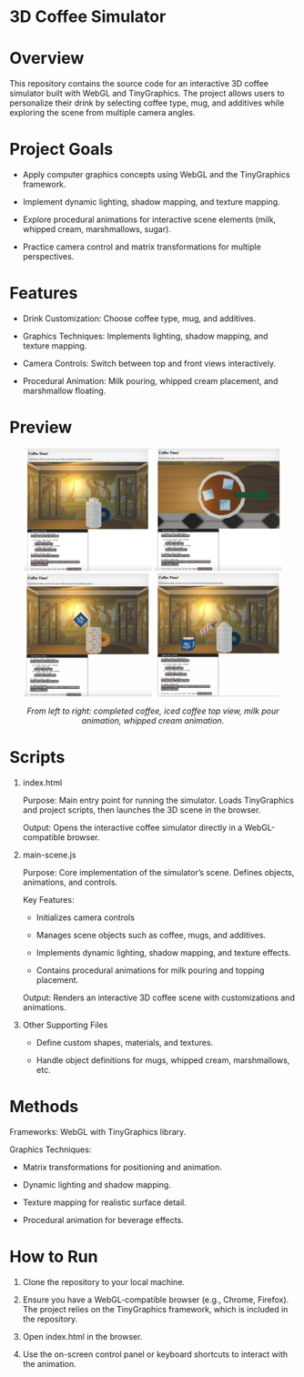 # 3D Coffee Simulator
# Overview

This repository contains the source code for an interactive 3D coffee simulator built with WebGL and TinyGraphics. The project allows users to personalize their drink by selecting coffee type, mug, and additives while exploring the scene from multiple camera angles.

# Project Goals

  - Apply computer graphics concepts using WebGL and the TinyGraphics framework.
  
  - Implement dynamic lighting, shadow mapping, and texture mapping.
  
  - Explore procedural animations for interactive scene elements (milk, whipped cream, marshmallows, sugar).
  
  - Practice camera control and matrix transformations for multiple perspectives.

# Features

  - Drink Customization: Choose coffee type, mug, and additives.
  
  - Graphics Techniques: Implements lighting, shadow mapping, and texture mapping.
  
  - Camera Controls: Switch between top and front views interactively.
  
  - Procedural Animation: Milk pouring, whipped cream placement, and marshmallow floating.

# Preview

<p align="center">
  <img src="Previews/completed_coffee_example.png" alt="Completed Coffee Example" width="225"/>
  <img src="Previews/iced_coffee_top_view.png" alt="Iced Coffee Top View" width="225"/>
  <img src="Previews/milk_pour_animation.png" alt="Milk Pour Animation" width="225"/>
  <img src="Previews/whipped_cream_animation.png" alt="Whipped Cream Animation" width="225"/>
</p>

<p align="center">
  <em>From left to right: completed coffee, iced coffee top view, milk pour animation, whipped cream animation.</em>
</p>

# Scripts
1) index.html

    Purpose: Main entry point for running the simulator. Loads TinyGraphics and project scripts, then launches the 3D scene in the browser.
  
    Output: Opens the interactive coffee simulator directly in a WebGL-compatible browser.

2) main-scene.js

    Purpose: Core implementation of the simulator’s scene. Defines objects, animations, and controls.
  
    Key Features:
  
      - Initializes camera controls
  
      - Manages scene objects such as coffee, mugs, and additives.
    
      - Implements dynamic lighting, shadow mapping, and texture effects.
    
      - Contains procedural animations for milk pouring and topping placement.
  
    Output: Renders an interactive 3D coffee scene with customizations and animations.

3) Other Supporting Files

    - Define custom shapes, materials, and textures.
  
    - Handle object definitions for mugs, whipped cream, marshmallows, etc.

# Methods

Frameworks: WebGL with TinyGraphics library.

Graphics Techniques:

  - Matrix transformations for positioning and animation.
  
  - Dynamic lighting and shadow mapping.
  
  - Texture mapping for realistic surface detail.
  
  - Procedural animation for beverage effects.


# How to Run

1) Clone the repository to your local machine.

2) Ensure you have a WebGL-compatible browser (e.g., Chrome, Firefox). The project relies on the TinyGraphics framework, which is included in the repository.

3) Open index.html in the browser.

4) Use the on-screen control panel or keyboard shortcuts to interact with the animation.
